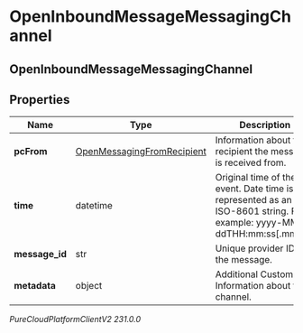 # OpenInboundMessageMessagingChannel

## OpenInboundMessageMessagingChannel

## Properties

|Name | Type | Description | Notes|
|------------ | ------------- | ------------- | -------------|
| **pcFrom** | [OpenMessagingFromRecipient](OpenMessagingFromRecipient) | Information about the recipient the message is received from. | |
| **time** | datetime | Original time of the event. Date time is represented as an ISO-8601 string. For example: yyyy-MM-ddTHH:mm:ss[.mmm]Z | |
| **message_id** | str | Unique provider ID of the message. | [optional] |
| **metadata** | object | Additional Custom Information about the channel. | [optional] |



_PureCloudPlatformClientV2 231.0.0_
